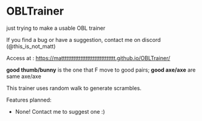 # OBLTrainer
just trying to make a usable OBL trainer

If you find a bug or have a suggestion, contact me on discord (@this_is_not_matt)

Access at : https://mattttttttttttttttttttttttttttttt.github.io/OBLTrainer/

**good thumb/bunny** is the one that F move to good pairs; **good axe/axe** are same axe/axe

This trainer uses random walk to generate scrambles. 

Features planned:

- None! Contact me to suggest one :)
